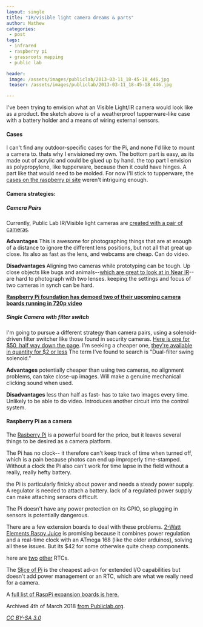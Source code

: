 ```yaml
---
layout: single
title: "IR/visible light camera dreams & parts"
author: Mathew
categories: 
 - post
tags:
 - infrared
 - raspberry pi
 - grassroots mapping
 - public lab

header: 
 image: /assets/images/publiclab/2013-03-11_18-45-18_446.jpg
 teaser: /assets/images/publiclab/2013-03-11_18-45-18_446.jpg

---
```


I've been trying to envision what an Visible Light/IR camera would look like as a product.  the sketch above is of a weatherproof tupperware-like case with a battery holder and a means of wiring external sensors.

#### Cases
I can't find any outdoor-specific cases for the Pi, and none I'd like to mount a camera to.  thats why I envisioned my own.  The bottom part is easy, as its made out of acrylic and could be glued up by hand.  the top part I envision as polypropylene, like tupperware, because then it could have hinges.  A part like that would need to be molded.  For now I'll stick to tupperware, the [cases on the raspberry pi site](http://www.raspberrypi.org/archives/tag/cases) weren't intriguing enough.

#### Camera strategies:

##### Camera Pairs

Currently, Public Lab IR/Visible light cameras are [created with a pair of cameras](https://publiclab.org/notes/donblair/3-5-2013/late-night-ircam-hack). 

<b>Advantages</b> This is awesome for photographing things that are at enough of a distance to ignore the different lens positions, but not all that great up close.  Its also as fast as the lens, and webcams are cheap.  Can do video.

<b>Disadvantages</b> Aligning two cameras while prototyping can be tough.  Up close objects like bugs and animals--[which are great to look at in Near IR](https://edit.ethz.ch/kp.ipw.agrl/people/michaemi/Insect)-- are hard to photograph with two lenses. keeping the settings and focus of two cameras in synch can be hard.

<b>[Raspberry Pi foundation has demoed two of their upcoming camera boards running in 720p video](http://www.raspberrypi.org/archives/3376)</b>

##### Single Camera with filter switch
I'm going to pursue a different strategy than camera pairs, using a solenoid-driven filter switcher like those found in security cameras.  [Here is one for $50, half way down the page](http://www.naturalpoint.com/optitrack/products/v120-slim/buy.html).  I'm seeking a cheaper one, [they're available in quantity for $2 or less](http://www.made-in-china.com/showroom/zonhensolenoid/product-detailToWnPzuVsvRL/China-Dual-Filter-Switch-for-Monitor-IR-Cut-SZHS-0505-ZHS-.html)  The term I've found to search is "Dual-filter swing solenoid."

<b>Advantages</b>
potentially cheaper than using two cameras, no alignment problems, can take close-up images.  Will make a genuine mechanical clicking sound when used.

<b>Disadvantages</b> less than half as fast- has to take two images every time.  Unlikely to be able to do video.  Introduces another circuit into the control system.


#### Raspberry Pi as a camera
The [Rasberry Pi](http://raspberrypi.org) is a powerful board for the price, but it leaves several things to be desired as a camera platform.  

The Pi has no clock-- it therefore can't keep track of time when turned off, which is a pain because photos can end up improperly time-stamped.  Without a clock the Pi also can't work for time lapse in the field without a really, really hefty battery.

the Pi is particularly finicky about power and needs a steady power supply.  A regulator is needed to attach a battery. lack of a regulated power supply can make attaching sensors difficult.

The Pi doesn't have any power protection on its GPIO, so plugging in sensors is potentially dangerous.

There are a few extension boards to deal with these problems.  [2-Watt Elements Raspy Juice](http://www.2wattelements.com/) is promising because it combines power regulation and a real-time clock with an ATmega 168 (like the older arduinos), solving all these issues.  But its $42 for some otherwise quite cheap components.

here are [two](http://www.abelectronics.co.uk/products/3/Raspberry-Pi/15/RTC-Pi-Real-time-Clock-Module) [other](http://www.yadom.fr/rpi-shield/carte-rpi-rtc.html) RTCs.

The [Slice of Pi](http://shop.ciseco.co.uk/k002-slice-of-pi-o/) is the cheapest ad-on for extended I/O capabilities but doesn't add power management or an RTC, which are what we really need for a camera.

A [full list of RaspPi expansion boards is here.](http://elinux.org/RPi_Expansion_Boards)

Archived 4th of March 2018 [from Publiclab.org](https://publiclab.org/notes/mathew/3-11-2013/irvisible-light-camera-dreams-parts).

*[CC BY-SA 3.0](https://creativecommons.org/licenses/by-sa/3.0/)*


